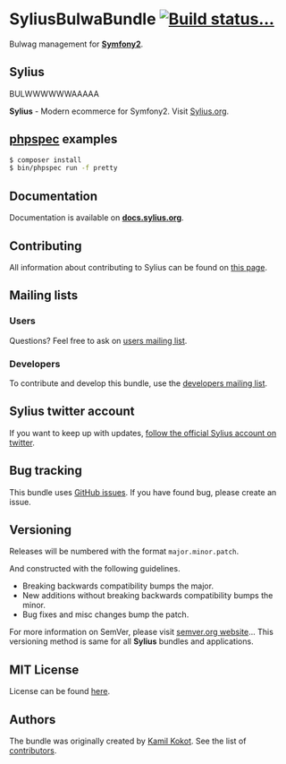 SyliusBulwaBundle [![Build status...](https://secure.travis-ci.org/Sylius/SyliusThemeBundle.png?branch=master)](http://travis-ci.org/Sylius/SyliusThemeBundle)
==================

Bulwag management for [**Symfony2**](http://symfony.com).

Sylius
------

BULWWWWWWAAAAA

**Sylius** - Modern ecommerce for Symfony2. Visit [Sylius.org](http://sylius.org).

[phpspec](http://phpspec.net) examples
--------------------------------------

```bash
$ composer install
$ bin/phpspec run -f pretty
```

Documentation
-------------

Documentation is available on [**docs.sylius.org**](http://sylius.org/en/latest/bundles/SyliusThemeBundle/index.html).

Contributing
------------

All information about contributing to Sylius can be found on [this page](http://docs.sylius.org/en/latest/contributing/index.html).

Mailing lists
-------------

### Users

Questions? Feel free to ask on [users mailing list](http://groups.google.com/group/sylius).

### Developers

To contribute and develop this bundle, use the [developers mailing list](http://groups.google.com/group/sylius-dev).

Sylius twitter account
----------------------

If you want to keep up with updates, [follow the official Sylius account on twitter](http://twitter.com/Sylius).

Bug tracking
------------

This bundle uses [GitHub issues](https://github.com/Sylius/SyliusThemeBundle/issues).
If you have found bug, please create an issue.

Versioning
----------

Releases will be numbered with the format `major.minor.patch`.

And constructed with the following guidelines.

* Breaking backwards compatibility bumps the major.
* New additions without breaking backwards compatibility bumps the minor.
* Bug fixes and misc changes bump the patch.

For more information on SemVer, please visit [semver.org website](http://semver.org/)...
This versioning method is same for all **Sylius** bundles and applications.

MIT License
-----------

License can be found [here](https://github.com/Sylius/SyliusThemeBundle/blob/master/Resources/meta/LICENSE).

Authors
-------

The bundle was originally created by [Kamil Kokot](http://kamil.kokot.me).
See the list of [contributors](https://github.com/Sylius/SyliusThemeBundle/contributors).
